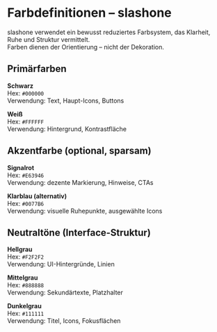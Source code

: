 # Farbdefinitionen – slashone

slashone verwendet ein bewusst reduziertes Farbsystem, das Klarheit, Ruhe und Struktur vermittelt.  
Farben dienen der Orientierung – nicht der Dekoration.

## Primärfarben

**Schwarz**  
Hex: `#000000`  
Verwendung: Text, Haupt-Icons, Buttons

**Weiß**  
Hex: `#FFFFFF`  
Verwendung: Hintergrund, Kontrastfläche

## Akzentfarbe (optional, sparsam)

**Signalrot**  
Hex: `#E63946`  
Verwendung: dezente Markierung, Hinweise, CTAs

**Klarblau (alternativ)**  
Hex: `#0077B6`  
Verwendung: visuelle Ruhepunkte, ausgewählte Icons

## Neutraltöne (Interface-Struktur)

**Hellgrau**  
Hex: `#F2F2F2`  
Verwendung: UI-Hintergründe, Linien

**Mittelgrau**  
Hex: `#888888`  
Verwendung: Sekundärtexte, Platzhalter

**Dunkelgrau**  
Hex: `#111111`  
Verwendung: Titel, Icons, Fokusflächen
